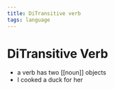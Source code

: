 ```yaml
---
title: DiTransitive verb
tags: language
---
```


# DiTransitive Verb
- a verb has two [[noun]] objects 
- I cooked a duck for her








